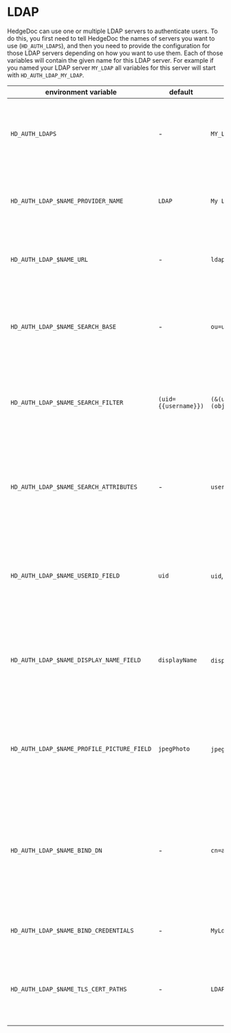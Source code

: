 # LDAP

HedgeDoc can use one or multiple LDAP servers to authenticate users. To do this,
you first need to tell HedgeDoc the names of servers you want to use (`HD_AUTH_LDAPS`),
and then you need to provide the configuration for those LDAP servers
depending on how you want to use them.
Each of those variables will contain the given name for this LDAP server.
For example if you named your LDAP server `MY_LDAP` all variables for this server
will start with `HD_AUTH_LDAP_MY_LDAP`.

| environment variable                       | default              | example                                            | description                                                                                                   |
| ------------------------------------------ | -------------------- | -------------------------------------------------- | ------------------------------------------------------------------------------------------------------------- |
| `HD_AUTH_LDAPS`                            | -                    | `MY_LDAP`                                          | A comma-seperated list of names of LDAP servers HedgeDoc should use.                                          |
| `HD_AUTH_LDAP_$NAME_PROVIDER_NAME`         | `LDAP`               | `My LDAP`                                          | The display name for the LDAP server, that is shown in the UI of HegdeDoc.                                    |
| `HD_AUTH_LDAP_$NAME_URL`                   | -                    | `ldaps://ldap.example.com`                         | The url with which the LDAP server can be accessed.                                                           |
| `HD_AUTH_LDAP_$NAME_SEARCH_BASE`           | -                    | `ou=users,dc=LDAP,dc=example,dc=com`               | The LDAP search base which contains the user accounts on the LDAP server.                                     |
| `HD_AUTH_LDAP_$NAME_SEARCH_FILTER`         | `(uid={{username}})` | `(&(uid={{username}})(objectClass=inetOrgPerson))` | A LDAP search filter that filters the users that should have access.                                          |
| `HD_AUTH_LDAP_$NAME_SEARCH_ATTRIBUTES`     | -                    | `username,cn`                                      | A comma-seperated list of attributes that the search filter from the LDAP server should access.               |
| `HD_AUTH_LDAP_$NAME_USERID_FIELD`          | `uid`                | `uid`, `uidNumber`, `sAMAccountName`               | The attribute of the user account which should be used as an id for the user.                                 |
| `HD_AUTH_LDAP_$NAME_DISPLAY_NAME_FIELD`    | `displayName`        | `displayName`, `name`, `cn`                        | The attribute of the user account which should be used as the display name for the user.                      |
| `HD_AUTH_LDAP_$NAME_PROFILE_PICTURE_FIELD` | `jpegPhoto`          | `jpegPhoto`, `thumbnailPhoto`                      | The attribute of the user account which should be used as the user image for the user.                        |
| `HD_AUTH_LDAP_$NAME_BIND_DN`               | -                    | `cn=admin,dc=LDAP,dc=example,dc=com`               | The dn which is used to perform the user search. If this is omitted then HedgeDoc will use an anonymous bind. |
| `HD_AUTH_LDAP_$NAME_BIND_CREDENTIALS`      | -                    | `MyLdapPassword`                                   | The credential to access the LDAP server.                                                                     |
| `HD_AUTH_LDAP_$NAME_TLS_CERT_PATHS`        | -                    | `LDAP-ca.pem`                                      | A comma-seperated list of paths to TLS certificates for the LDAP server.
